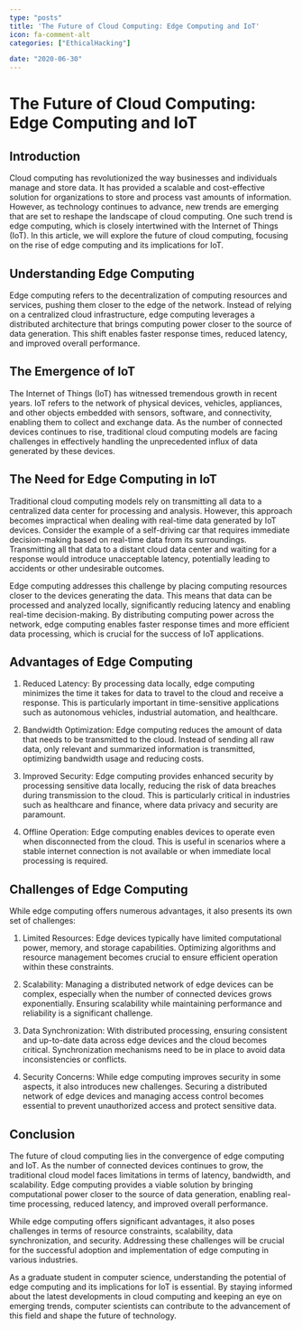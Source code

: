 ```yaml
---
type: "posts"
title: 'The Future of Cloud Computing: Edge Computing and IoT'
icon: fa-comment-alt
categories: ["EthicalHacking"]

date: "2020-06-30"
---
```




# The Future of Cloud Computing: Edge Computing and IoT

## Introduction

Cloud computing has revolutionized the way businesses and individuals manage and store data. It has provided a scalable and cost-effective solution for organizations to store and process vast amounts of information. However, as technology continues to advance, new trends are emerging that are set to reshape the landscape of cloud computing. One such trend is edge computing, which is closely intertwined with the Internet of Things (IoT). In this article, we will explore the future of cloud computing, focusing on the rise of edge computing and its implications for IoT.

## Understanding Edge Computing

Edge computing refers to the decentralization of computing resources and services, pushing them closer to the edge of the network. Instead of relying on a centralized cloud infrastructure, edge computing leverages a distributed architecture that brings computing power closer to the source of data generation. This shift enables faster response times, reduced latency, and improved overall performance.

## The Emergence of IoT

The Internet of Things (IoT) has witnessed tremendous growth in recent years. IoT refers to the network of physical devices, vehicles, appliances, and other objects embedded with sensors, software, and connectivity, enabling them to collect and exchange data. As the number of connected devices continues to rise, traditional cloud computing models are facing challenges in effectively handling the unprecedented influx of data generated by these devices.

## The Need for Edge Computing in IoT

Traditional cloud computing models rely on transmitting all data to a centralized data center for processing and analysis. However, this approach becomes impractical when dealing with real-time data generated by IoT devices. Consider the example of a self-driving car that requires immediate decision-making based on real-time data from its surroundings. Transmitting all that data to a distant cloud data center and waiting for a response would introduce unacceptable latency, potentially leading to accidents or other undesirable outcomes.

Edge computing addresses this challenge by placing computing resources closer to the devices generating the data. This means that data can be processed and analyzed locally, significantly reducing latency and enabling real-time decision-making. By distributing computing power across the network, edge computing enables faster response times and more efficient data processing, which is crucial for the success of IoT applications.

## Advantages of Edge Computing

1. Reduced Latency: By processing data locally, edge computing minimizes the time it takes for data to travel to the cloud and receive a response. This is particularly important in time-sensitive applications such as autonomous vehicles, industrial automation, and healthcare.

2. Bandwidth Optimization: Edge computing reduces the amount of data that needs to be transmitted to the cloud. Instead of sending all raw data, only relevant and summarized information is transmitted, optimizing bandwidth usage and reducing costs.

3. Improved Security: Edge computing provides enhanced security by processing sensitive data locally, reducing the risk of data breaches during transmission to the cloud. This is particularly critical in industries such as healthcare and finance, where data privacy and security are paramount.

4. Offline Operation: Edge computing enables devices to operate even when disconnected from the cloud. This is useful in scenarios where a stable internet connection is not available or when immediate local processing is required.

## Challenges of Edge Computing

While edge computing offers numerous advantages, it also presents its own set of challenges:

1. Limited Resources: Edge devices typically have limited computational power, memory, and storage capabilities. Optimizing algorithms and resource management becomes crucial to ensure efficient operation within these constraints.

2. Scalability: Managing a distributed network of edge devices can be complex, especially when the number of connected devices grows exponentially. Ensuring scalability while maintaining performance and reliability is a significant challenge.

3. Data Synchronization: With distributed processing, ensuring consistent and up-to-date data across edge devices and the cloud becomes critical. Synchronization mechanisms need to be in place to avoid data inconsistencies or conflicts.

4. Security Concerns: While edge computing improves security in some aspects, it also introduces new challenges. Securing a distributed network of edge devices and managing access control becomes essential to prevent unauthorized access and protect sensitive data.

## Conclusion

The future of cloud computing lies in the convergence of edge computing and IoT. As the number of connected devices continues to grow, the traditional cloud model faces limitations in terms of latency, bandwidth, and scalability. Edge computing provides a viable solution by bringing computational power closer to the source of data generation, enabling real-time processing, reduced latency, and improved overall performance.

While edge computing offers significant advantages, it also poses challenges in terms of resource constraints, scalability, data synchronization, and security. Addressing these challenges will be crucial for the successful adoption and implementation of edge computing in various industries.

As a graduate student in computer science, understanding the potential of edge computing and its implications for IoT is essential. By staying informed about the latest developments in cloud computing and keeping an eye on emerging trends, computer scientists can contribute to the advancement of this field and shape the future of technology.